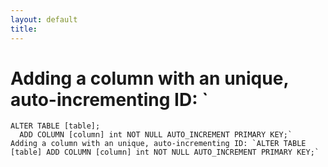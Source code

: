 ```yaml
---
layout: default
title:
---
```


# Adding a column with an unique, auto-incrementing ID: `

    ALTER TABLE [table];
      ADD COLUMN [column] int NOT NULL AUTO_INCREMENT PRIMARY KEY;`                                                                                                    Adding a column with an unique, auto-incrementing ID: `ALTER TABLE [table] ADD COLUMN [column] int NOT NULL AUTO_INCREMENT PRIMARY KEY;`
